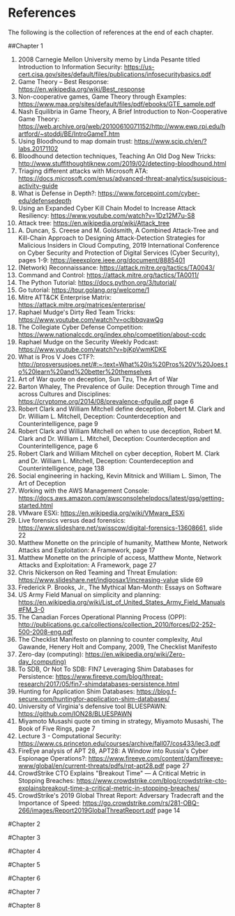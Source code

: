 # References 
The following is the collection of references at the end of each chapter. 

##Chapter 1
1. 2008 Carnegie Mellon University memo by Linda Pesante titled Introduction to Information Security: https://us-cert.cisa.gov/sites/default/files/publications/infosecuritybasics.pdf
2. Game Theory – Best Response: https://en.wikipedia.org/wiki/Best_response
3. Non-cooperative games, Game Theory through Examples: https://www.maa.org/sites/default/files/pdf/ebooks/GTE_sample.pdf
4. Nash Equilibria in Game Theory, A Brief Introduction to Non-Cooperative Game Theory: https://web.archive.org/web/20100610071152/http://www.ewp.rpi.edu/hartford/~stoddj/BE/IntroGameT.htm
5. Using Bloodhound to map domain trust: https://www.scip.ch/en/?labs.20171102
6. Bloodhound detection techniques, Teaching An Old Dog New Tricks: http://www.stuffithoughtiknew.com/2019/02/detecting-bloodhound.html
7. Triaging different attacks with Microsoft ATA: https://docs.microsoft.com/enus/advanced-threat-analytics/suspicious-activity-guide
8. What is Defense in Depth?: https://www.forcepoint.com/cyber-edu/defensedepth
9. Using an Expanded Cyber Kill Chain Model to Increase Attack Resiliency: https://www.youtube.com/watch?v=1Dz12M7u-S8
10. Attack tree: https://en.wikipedia.org/wiki/Attack_tree
11. A. Duncan, S. Creese and M. Goldsmith, A Combined Attack-Tree and Kill-Chain Approach to Designing Attack-Detection Strategies for Malicious Insiders in Cloud Computing, 2019 International Conference on Cyber Security and Protection of Digital Services (Cyber Security), pages 1-9: https://ieeexplore.ieee.org/document/8885401
12. (Network) Reconnaissance: https://attack.mitre.org/tactics/TA0043/
13. Command and Control: https://attack.mitre.org/tactics/TA0011/
14. The Python Tutorial: https://docs.python.org/3/tutorial/
15. Go tutorial: https://tour.golang.org/welcome/1
16. Mitre ATT&CK Enterprise Matrix: https://attack.mitre.org/matrices/enterprise/
17. Raphael Mudge's Dirty Red Team Tricks: https://www.youtube.com/watch?v=oclbbqvawQg
18. The Collegiate Cyber Defense Competition: https://www.nationalccdc.org/index.php/competition/about-ccdc
19. Raphael Mudge on the Security Weekly Podcast: https://www.youtube.com/watch?v=bjKpVwmKDKE
20. What is Pros V Joes CTF?: http://prosversusjoes.net/#:~:text=What%20is%20Pros%20V%20Joes,to%20learn%20and%20better%20themselves
21. Art of War quote on deception, Sun Tzu, The Art of War
22. Barton Whaley, The Prevalence of Guile: Deception through Time and across Cultures and Disciplines: https://cryptome.org/2014/08/prevalence-ofguile.pdf page 6
23. Robert Clark and William Mitchell define deception, Robert M. Clark and Dr. William L. Mitchell, Deception: Counterdeception and Counterintelligence, page 9
24. Robert Clark and William Mitchell on when to use deception, Robert M. Clark and Dr. William L. Mitchell, Deception: Counterdeception and Counterintelligence, page 6
25. Robert Clark and William Mitchell on cyber deception, Robert M. Clark and Dr. William L. Mitchell, Deception: Counterdeception and Counterintelligence, page 138
26. Social engineering in hacking, Kevin Mitnick and William L. Simon, The Art of Deception
27. Working with the AWS Management Console: https://docs.aws.amazon.com/awsconsolehelpdocs/latest/gsg/getting-started.html
28. VMware ESXi: https://en.wikipedia.org/wiki/VMware_ESXi
29. Live forensics versus dead forensics: https://www.slideshare.net/swisscow/digital-forensics-13608661, slide 22
30. Matthew Monette on the principle of humanity, Matthew Monte, Network Attacks and Exploitation: A Framework, page 17
31. Matthew Monette on the principle of access, Matthew Monte, Network Attacks and Exploitation: A Framework, page 27
32. Chris Nickerson on Red Teaming and Threat Emulation: https://www.slideshare.net/indigosax1/increasing-value slide 69
33. Frederick P. Brooks, Jr., The Mythical Man-Month: Essays on Software
34. US Army Field Manual on simplicity and planning: https://en.wikipedia.org/wiki/List_of_United_States_Army_Field_Manuals#FM_3-0
35. The Canadian Forces Operational Planning Process (OPP): http://publications.gc.ca/collections/collection_2010/forces/D2-252-500-2008-eng.pdf
36. The Checklist Manifesto on planning to counter complexity, Atul Gawande, Henery Holt and Company, 2009, The Checklist Manifesto
37. Zero-day (computing): https://en.wikipedia.org/wiki/Zero-day_(computing)
38. To SDB, Or Not To SDB: FIN7 Leveraging Shim Databases for Persistence: https://www.fireeye.com/blog/threat-research/2017/05/fin7-shimdatabases-persistence.html
39. Hunting for Application Shim Databases: https://blog.f-secure.com/huntingfor-application-shim-databases/
40. University of Virginia's defensive tool BLUESPAWN: https://github.com/ION28/BLUESPAWN
41. Miyamoto Musashi quote on timing in strategy, Miyamoto Musashi, The Book of Five Rings, page 7
42. Lecture 3 - Computational Security: https://www.cs.princeton.edu/courses/archive/fall07/cos433/lec3.pdf
43. FireEye analysis of APT 28, APT28: A Window into Russia's Cyber Espionage Operations?: https://www.fireeye.com/content/dam/fireeye-www/global/en/current-threats/pdfs/rpt-apt28.pdf page 27
44. CrowdStrike CTO Explains "Breakout Time" — A Critical Metric in Stopping Breaches: https://www.crowdstrike.com/blog/crowdstrike-cto-explainsbreakout-time-a-critical-metric-in-stopping-breaches/
45. CrowdStrike's 2019 Global Threat Report: Adversary Tradecraft and the Importance of Speed: https://go.crowdstrike.com/rs/281-OBQ-266/images/Report2019GlobalThreatReport.pdf page 14


#Chapter 2



#Chapter 3




#Chapter 4




#Chapter 5



#Chapter 6




#Chapter 7 



#Chapter 8


